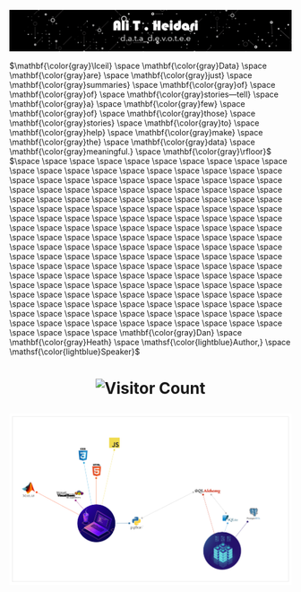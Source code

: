 <p align=center>
  
![](https://github.com/theidari/theidari/blob/main/site%20backgroundwe.gif)
  
</p>

$\mathbf{\color{gray}\lceil} \space \mathbf{\color{gray}Data} \space \mathbf{\color{gray}are} \space \mathbf{\color{gray}just} \space \mathbf{\color{gray}summaries} \space \mathbf{\color{gray}of} \space \mathbf{\color{gray}of} \space \mathbf{\color{gray}stories—tell} \space \mathbf{\color{gray}a} \space \mathbf{\color{gray}few} \space \mathbf{\color{gray}of} \space \mathbf{\color{gray}those} \space \mathbf{\color{gray}stories} \space \mathbf{\color{gray}to} \space \mathbf{\color{gray}help} \space \mathbf{\color{gray}make} \space \mathbf{\color{gray}the} \space \mathbf{\color{gray}data} \space \mathbf{\color{gray}meaningful.} \space \mathbf{\color{gray}\rfloor}$
$\space \space \space \space \space \space \space \space \space \space \space \space \space \space \space \space \space \space \space \space \space \space \space \space \space \space \space \space \space \space \space \space \space \space \space \space \space \space \space \space \space \space \space \space \space \space \space \space \space \space \space \space \space \space \space \space \space \space \space \space \space \space \space \space \space \space \space \space \space \space \space \space \space \space \space \space \space \space \space \space \space \space \space \space \space \space \space \space \space \space \space \space \space \space \space \space \space \space \space \space \space \space \space \space \space \space \space \space \space \space \space \space \space \space \space \space \space \space \space \space \space \space \space \space \space \space \space \space \space \space \space \space \space \space \space \space \space \space \space \space \space \space \space \space \space \space \space \space \space \space \space \space \space \space \space \space \space \space \space \space \space \space \space \space \space \space \space \space \space \space \space \space \space \space \space \space \space \space \space \space \space \space \space \space \mathbf{\color{gray}Dan} \space \mathbf{\color{gray}Heath} \space \mathsf{\color{lightblue}Author,} \space \mathsf{\color{lightblue}Speaker}$

 



<h1 align=center>
  
![Visitor Count](https://profile-counter.glitch.me/theidari/count.svg)

</h1> 


<p align="left">
<img src="https://github.com/theidari/theidari/blob/main/programming2.png" width="1500">
</p>


